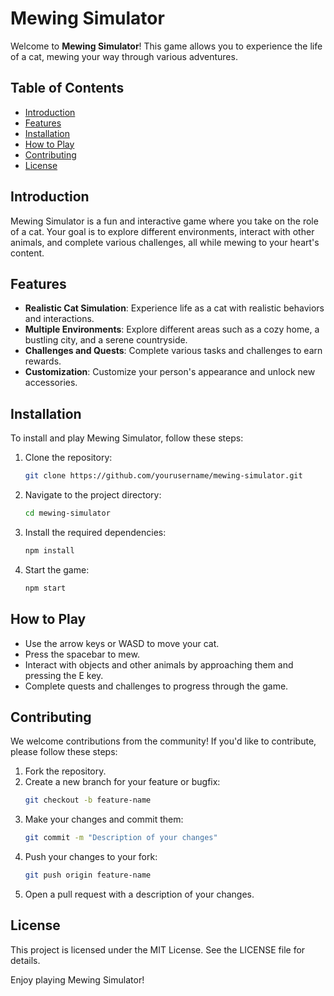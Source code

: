 # Mewing Simulator

Welcome to **Mewing Simulator**! This game allows you to experience the life of a cat, mewing your way through various adventures.

## Table of Contents

- [Introduction](#introduction)
- [Features](#features)
- [Installation](#installation)
- [How to Play](#how-to-play)
- [Contributing](#contributing)
- [License](#license)

## Introduction

Mewing Simulator is a fun and interactive game where you take on the role of a cat. Your goal is to explore different environments, interact with other animals, and complete various challenges, all while mewing to your heart's content.

## Features

- **Realistic Cat Simulation**: Experience life as a cat with realistic behaviors and interactions.
- **Multiple Environments**: Explore different areas such as a cozy home, a bustling city, and a serene countryside.
- **Challenges and Quests**: Complete various tasks and challenges to earn rewards.
- **Customization**: Customize your person's appearance and unlock new accessories.

## Installation

To install and play Mewing Simulator, follow these steps:

1. Clone the repository:
    ```sh
    git clone https://github.com/yourusername/mewing-simulator.git
    ```
2. Navigate to the project directory:
    ```sh
    cd mewing-simulator
    ```
3. Install the required dependencies:
    ```sh
    npm install
    ```
4. Start the game:
    ```sh
    npm start
    ```

## How to Play

- Use the arrow keys or WASD to move your cat.
- Press the spacebar to mew.
- Interact with objects and other animals by approaching them and pressing the E key.
- Complete quests and challenges to progress through the game.

## Contributing

We welcome contributions from the community! If you'd like to contribute, please follow these steps:

1. Fork the repository.
2. Create a new branch for your feature or bugfix:
    ```sh
    git checkout -b feature-name
    ```
3. Make your changes and commit them:
    ```sh
    git commit -m "Description of your changes"
    ```
4. Push your changes to your fork:
    ```sh
    git push origin feature-name
    ```
5. Open a pull request with a description of your changes.

## License

This project is licensed under the MIT License. See the LICENSE file for details.

Enjoy playing Mewing Simulator!